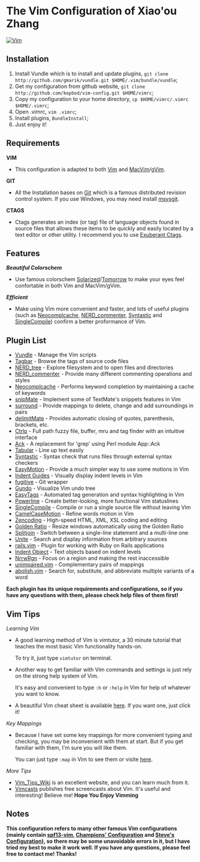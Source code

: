 # The Vim Configuration of Xiao'ou Zhang

[![Vim](http://www.vim.org/images/vim_editor.gif)](http://www.vim.org/)

## Installation

1. Install Vundle which is to install and update plugins, `git clone http://github.com/gmarik/vundle.git $HOME/.vim/bundle/vundle`;
2. Get my configuration from github website, `git clone http://github.com/kepbod/vim-config.git $HOME/vimrc`;
3. Copy my configuration to your home directory, `cp $HOME/vimrc/.vimrc $HOME/.vimrc`;
4. Open .vimrc, `vim .vimrc`;
5. Install plugins, `BundleInstall`;
6. Just enjoy it!

## Requirements

**VIM**

 * This configuration is adapted to both [Vim](http://www.vim.org/download.php) and [MacVim](http://www.vim.org/download.php#mac)/[gVim](http://www.vim.org/download.php#pc).

**GIT**

 * All the Installation bases on [Git](http://git-scm.com/) which is a famous distributed revision control system. If you use Windows, you may need install [msysgit](http://code.google.com/p/msysgit/).

**CTAGS**

 * Ctags generates an index (or tag) file of language objects found in source files that allows these items to be quickly and easily located by a text editor or other utility. I recommend you to use [Exuberant Ctags](http://ctags.sourceforge.net/).


## Features

***Beautiful Colorschem***

 * Use famous colorschem [Solarized](http://ethanschoonover.com/solarized)/[Tomorrow](https://github.com/chriskempson/tomorrow-theme) to make your eyes feel confortable in both Vim and MacVim/gVim.

***Efficient***

 * Make using Vim more convenient and faster, and lots of useful plugins (such as [Neocomplcache](https://github.com/Shougo/neocomplcache), [NERD_commenter](https://github.com/scrooloose/nerdcommenter), [Syntastic](https://github.com/scrooloose/syntastic) and [SingleCompile](https://github.com/xuhdev/SingleCompile)) confirm a better proformance of Vim.

## Plugin List

 * [Vundle](https://github.com/gmarik/vundle) - Manage the Vim scripts
 * [Tagbar](https://github.com/majutsushi/tagbar) - Browse the tags of source code files
 * [NERD_tree](https://github.com/scrooloose/nerdtree) - Explore filesystem and to open files and directories
 * [NERD_commenter](https://github.com/scrooloose/nerdcommenter) - Provide many different commenting operations and styles
 * [Neocomplcache](https://github.com/Shougo/neocomplcache) - Performs keyword completion by maintaining a cache of keywords
 * [snipMate](https://github.com/garbas/vim-snipmate) - Implement some of TextMate's snippets features in Vim
 * [surround](https://github.com/tpope/vim-surround) - Provide mappings to delete, change and add surroundings in pairs
 * [delimitMate](https://github.com/Raimondi/delimitMate) - Provides automatic closing of quotes, parenthesis, brackets, etc.
 * [Ctrlp](https://github.com/kien/ctrlp.vim) - Full path fuzzy file, buffer, mru and tag finder with an intuitive interface
 * [Ack](https://github.com/mileszs/ack.vim) - A replacement for 'grep' using Perl module App::Ack
 * [Tabular](https://github.com/godlygeek/tabular) - Line up text easily
 * [Syntastic](https://github.com/scrooloose/syntastic) - Syntax check that runs files through external syntax checkers
 * [EasyMotion](https://github.com/Lokaltog/vim-easymotion) - Provide a much simpler way to use some motions in Vim
 * [Indent Guides](https://github.com/mutewinter/vim-indent-guides) - Visually display indent levels in Vim
 * [fugitive](https://github.com/tpope/vim-fugitive) - Git wrapper
 * [Gundo](https://github.com/sjl/gundo.vim) - Visualize Vim undo tree
 * [EasyTags](https://github.com/xolox/vim-easytags) - Automated tag generation and syntax highlighting in Vim
 * [Powerline](https://github.com/Lokaltog/vim-powerline) - Create better-looking, more functional Vim statuslines
 * [SingleCompile](https://github.com/xuhdev/SingleCompile) - Compile or run a single source file without leaving Vim
 * [CamelCaseMotion](https://github.com/bkad/CamelCaseMotion) - Refine words motion in Vim
 * [Zencoding](https://github.com/mattn/zencoding-vim) - High-speed HTML, XML, XSL coding and editing
 * [Golden Ratio](https://github.com/roman/golden-ratio) - Resize windows
 automatically using the Golden Ratio
 * [Splitjoin](https://github.com/AndrewRadev/splitjoin.vim) - Switch between a single-line statement and a multi-line one
 * [Unite](https://github.com/Shougo/unite.vim) - Search and display information from arbitrary sources
 * [rails.vim](https://github.com/tpope/vim-rails) - Plugin for working with Ruby on Rails applications
 * [Indent Object](https://github.com/michaeljsmith/vim-indent-object) - Text objects based on indent levels
 * [NrrwRgn](https://github.com/chrisbra/NrrwRgn) - Focus on a region and making the rest inaccessible
 * [unimpaired.vim](https://github.com/tpope/vim-unimpaired) - Complementary pairs of mappings
 * [abolish.vim](https://github.com/tpope/vim-abolish) - Search for, substitute, and abbreviate multiple variants of a word

**Each plugin has its unique requirements and configurations, so if you have any questions with them, please check help files of them first!**

## Vim Tips

*Learning Vim*

* A good learning method of Vim is vimtutor, a 30 minute tutorial that teaches the most basic Vim functionality hands-on.

    To try it, just type `vimtutor` on terminal.

* Another way to get familiar with Vim commands and settings is just rely on the strong help system of Vim.

    It's easy and convenient to type `:h` or `:help` in Vim for help of whatever you want to know.

* A beautiful Vim cheat sheet is available [here](http://michael.peopleofhonoronly.com/vim/). If you want one, just click it!

*Key Mappings*

* Because I have set some key mappings for more convenient typing and checking, you may be inconvenient with them at start. But if you get familiar with them, I'm sure you will like them.

    You can just type `:map` in Vim to see them or visite [here](https://github.com/kepbod/vim-config/wiki/Key-Mappings).

*More Tips*

* [Vim_Tips_Wiki](http://vim.wikia.com/wiki/Vim_Tips_Wiki) is an excellent website, and you can learn much from it.
* [Vimcasts](http://vimcasts.org) publishes free screencasts about Vim. It's useful and interesting! Believe me!
**Hope You Enjoy Vimming**

## Notes

**This configuration refers to many other famous Vim configurations (mainly contain [spf13-vim](https://github.com/spf13/spf13-vim), [Champions' Configuration](https://github.com/mutewinter/dot_vim) and [Steve's Configuration](https://github.com/sjl/dotfiles/tree/master/vim)), so there may be some unavoidable errors in it, but I have tried my best to make it work well. If you have any questions, please feel free to contact me! Thanks!**
